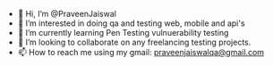 - 👋 Hi, I’m @PraveenJaiswal
- 👀 I’m interested in doing qa and testing web, mobile and api's
- 🌱 I’m currently learning Pen Testing vulnuerability testing
- 💞️ I’m looking to collaborate on any freelancing testing projects.
- 📫 How to reach me using my gmail: praveenjaiswalqa@gmail.com

<!---
PallaviPraveenJaiswal/PallaviPraveenJaiswal is a ✨ special ✨ repository because its `README.md` (this file) appears on your GitHub profile.
You can click the Preview link to take a look at your changes.
--->
